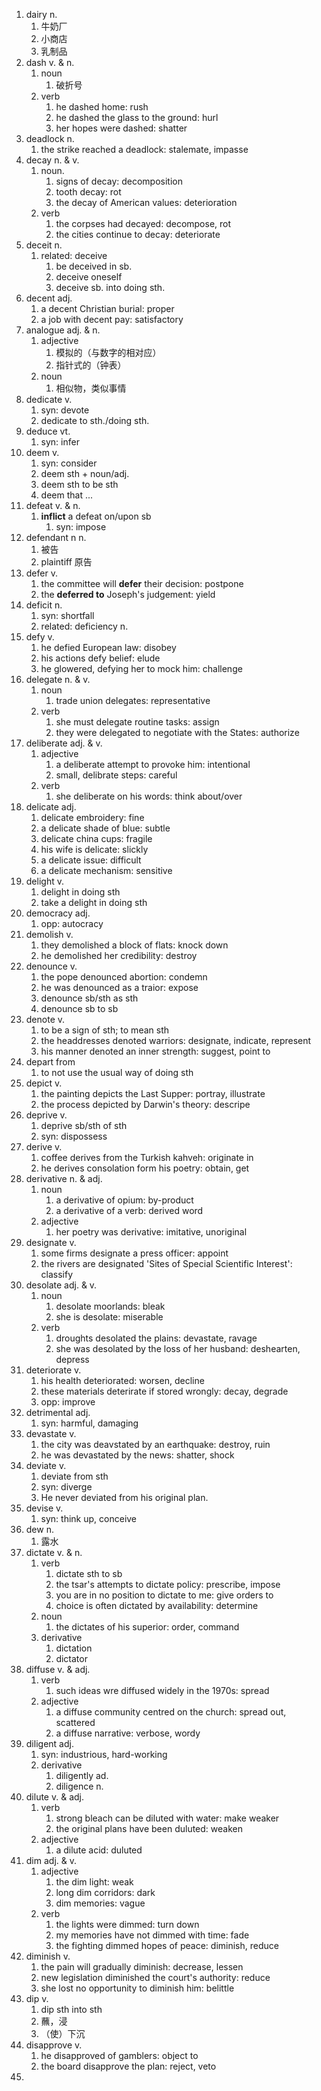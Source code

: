 1. dairy n.
   1. 牛奶厂
   2. 小商店
   3. 乳制品
2. dash v. & n.
   1. noun
      1. 破折号
   2. verb
      1. he dashed home: rush
      2. he dashed the glass to the ground: hurl
      3. her hopes were dashed: shatter
3. deadlock n.
   1. the strike reached a deadlock: stalemate, impasse
4. decay n. & v.
   1. noun.
      1. signs of decay: decomposition
      2. tooth decay: rot
      3. the decay of American values: deterioration
   2. verb
      1. the corpses had decayed: decompose, rot
      2. the cities continue to decay: deteriorate
5. deceit n.
   1. related: deceive
      1. be deceived in sb.
      2. deceive oneself
      3. deceive sb. into doing sth.
6. decent adj.
   1. a decent Christian burial: proper
   2. a job with decent pay: satisfactory
7. analogue adj. & n.
   1. adjective
      1. 模拟的（与数字的相对应）
      2. 指针式的（钟表）
   2. noun
      1. 相似物，类似事情
8. dedicate v.
   1. syn: devote
   2. dedicate to sth./doing sth.
9. deduce vt.
   1. syn: infer
10. deem v.
    1. syn: consider
    2. deem sth + noun/adj.
    3. deem sth to be sth
    4. deem that ...
11. defeat v. & n.
    1. **inflict** a defeat on/upon sb
       1. syn: impose
12. defendant n n.
    1. 被告
    2. plaintiff 原告
13. defer v.
    1. the committee will **defer** their decision: postpone
    2. the **deferred to** Joseph's judgement: yield
14. deficit n.
    1. syn: shortfall
    2. related: deficiency n.
15. defy v.
    1. he defied European law: disobey
    2. his actions defy belief: elude
    3. he glowered, defying her to mock him: challenge
16. delegate n. & v.
    1. noun
       1. trade union delegates: representative
    2. verb
       1. she must delegate routine tasks: assign
       2. they were delegated to negotiate with the States: authorize
17. deliberate adj. & v.
    1. adjective
       1. a deliberate attempt to provoke him: intentional
       2. small, delibrate steps: careful
    2. verb
       1. she deliberate on his words: think about/over
18. delicate adj.
    1. delicate embroidery: fine
    2. a delicate shade of blue: subtle
    3. delicate china cups: fragile
    4. his wife is delicate: slickly
    5. a delicate issue: difficult
    6. a delicate mechanism: sensitive
19. delight v.
    1. delight in doing sth
    2. take a delight in doing sth
20. democracy adj.
    1. opp: autocracy
21. demolish v.
    1. they demolished a block of flats: knock down
    2. he demolished her credibility: destroy
22. denounce v.
    1. the pope denounced abortion: condemn
    2. he was denounced as a traior: expose
    3. denounce sb/sth as sth
    4. denounce sb to sb
23. denote v.
    1. to be a sign of sth; to mean sth
    2. the headdresses denoted warriors: designate,  indicate, represent
    3. his manner denoted an inner strength: suggest, point to
24. depart from
    1. to not use the usual way of doing sth
25. depict v.
    1. the painting depicts the Last Supper: portray, illustrate
    2. the process depicted by Darwin's theory: descripe
26. deprive v.
    1. deprive sb/sth of sth
    2. syn: dispossess
27. derive v.
    1. coffee derives from the Turkish kahveh: originate in
    2. he derives consolation form his poetry: obtain, get
28. derivative n. & adj.
    1. noun
       1. a derivative of opium: by-product
       2. a derivative of a verb: derived word
    2. adjective
       1. her poetry was derivative: imitative, unoriginal
29. designate v.
    1. some firms designate a press officer: appoint
    2. the rivers are designated 'Sites of Special Scientific Interest': classify
30. desolate adj. & v.
    1. noun
       1. desolate moorlands: bleak
       2. she is desolate: miserable
    2. verb
       1. droughts desolated the plains: devastate, ravage
       2. she was desolated by the loss of her husband: deshearten, depress
31. deteriorate v. 
    1. his health deteriorated: worsen, decline
    2. these materials deterirate if stored wrongly: decay, degrade
    3. opp: improve
32. detrimental adj.
    1. syn: harmful, damaging
33. devastate v.
    1. the city was deavstated by an earthquake: destroy, ruin
    2. he was devastated by the news: shatter, shock
34. deviate v.
    1. deviate from sth
    2. syn: diverge
    3. He never deviated from his original plan.
35. devise v.
    1. syn: think up, conceive
36. dew n.
    1. 露水
37. dictate v. & n.
    1. verb
       1. dictate sth to sb
       2. the tsar's attempts to dictate policy: prescribe, impose
       3. you are in no position to dictate to me: give orders to
       4. choice is often dictated by availability: determine
    2. noun
       1. the dictates of his superior: order, command
    3. derivative
       1. dictation
       2. dictator
38. diffuse v. & adj.
    1. verb
       1. such ideas wre diffused widely in the 1970s: spread
    2. adjective
       1. a diffuse community centred on the church: spread out, scattered
       2. a diffuse narrative: verbose, wordy
39. diligent adj.
    1. syn: industrious, hard-working
    2. derivative
       1. diligently ad.
       2. diligence n.
40. dilute v.  & adj.
    1. verb
       1. strong bleach can be diluted with water: make weaker
       2. the original plans have been duluted: weaken
    2. adjective
       1. a dilute acid: duluted
41. dim adj. & v.
    1. adjective
       1. the dim light: weak
       2. long dim corridors: dark
       3. dim memories: vague
    2. verb
       1. the lights were dimmed: turn down
       2. my memories have not dimmed with time: fade
       3. the fighting dimmed hopes of peace: diminish, reduce
42. diminish v.
    1. the pain will gradually diminish: decrease, lessen
    2. new legislation diminished the court's authority: reduce
    3. she lost no opportunity to diminish him: belittle
43. dip v.
    1. dip sth into sth
    2. 蘸，浸
    3. （使）下沉
44. disapprove v.
    1. he disapproved of gamblers: object to
    2. the board disapprove the plan: reject, veto
45. 